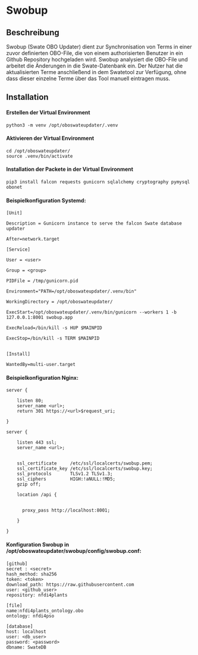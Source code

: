 # Swobup

## Beschreibung
Swobup (Swate OBO Updater) dient zur Synchronisation von Terms in einer zuvor definierten OBO-File, die von einem authorisierten Benutzer in ein Github Repository hochgeladen wird. Swobup analysiert die OBO-File und arbeitet die Änderungen in die Swate-Datenbank ein. Der Nutzer hat die aktualisierten Terme anschließend in dem Swatetool zur Verfügung, ohne dass dieser einzelne Terme über das Tool manuell eintragen muss. 

## Installation

#### Erstellen der Virtual Environment
```
python3 -m venv /opt/oboswateupdater/.venv

```

#### Aktivieren der Virtual Environment
```
cd /opt/oboswateupdater/
source .venv/bin/activate
```

#### Installation der Packete in der Virtual Environment
```
pip3 install falcon requests gunicorn sqlalchemy cryptography pymysql obonet
```

#### Beispielkonfiguration Systemd:

```
[Unit]

Description = Gunicorn instance to serve the falcon Swate database updater

After=network.target

[Service]

User = <user>

Group = <group>

PIDFile = /tmp/gunicorn.pid

Environment="PATH=/opt/oboswateupdater/.venv/bin"

WorkingDirectory = /opt/oboswateupdater/

ExecStart=/opt/oboswateupdater/.venv/bin/gunicorn --workers 1 -b 127.0.0.1:8001 swobup.app

ExecReload=/bin/kill -s HUP $MAINPID

ExecStop=/bin/kill -s TERM $MAINPID


[Install]

WantedBy=multi-user.target

```

#### Beispielkonfiguration Nginx:

```
server {

    listen 80;
    server_name <url>;
    return 301 https://<url>$request_uri;

}

server {

    listen 443 ssl;
    server_name <url>;


    ssl_certificate     /etc/ssl/localcerts/swobup.pem;
    ssl_certificate_key /etc/ssl/localcerts/swobup.key;
    ssl_protocols       TLSv1.2 TLSv1.3;
    ssl_ciphers         HIGH:!aNULL:!MD5;
    gzip off;

    location /api {


      proxy_pass http://localhost:8001;

    }

}

```

#### Konfiguration Swobup in /opt/oboswateupdater/swobup/config/swobup.conf:

```
[github]
secret : <secret>
hash_method: sha256
token: <token>
download_path: https://raw.githubusercontent.com
user: <github_user>
repository: nfdi4plants

[file]
name:nfdi4plants_ontology.obo
ontology: nfdi4pso

[database]
host: localhost
user: <db_user>
password: <password>
dbname: SwateDB

```

